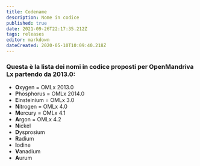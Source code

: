 ```yaml
---
title: Codename
description: Nome in codice
published: true
date: 2021-09-26T22:17:35.212Z
tags: releases
editor: markdown
dateCreated: 2020-05-10T10:09:40.218Z
---
```


### Questa è la lista dei nomi in codice proposti per OpenMandriva Lx partendo da 2013.0:

- **O**xygen = OMLx 2013.0
- **P**hosphorus = OMLx 2014.0
- **E**insteinium = OMLx 3.0
- **N**itrogen = OMLx 4.0
- **M**ercury = OMLx 4.1
- **A**rgon = OMLx 4.2
- **N**ickel
- **D**ysprosium
- **R**adium
- **I**odine
- **V**anadium
- **A**urum